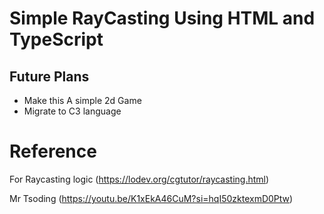 # Simple RayCasting Using HTML and TypeScript

## Future Plans

<ul>
    <li>Make this A simple 2d Game</li>
    <li>Migrate to C3 language</li>
</ul>

# Reference

For Raycasting logic (https://lodev.org/cgtutor/raycasting.html)

Mr Tsoding (https://youtu.be/K1xEkA46CuM?si=hqI50zktexmD0Ptw)
